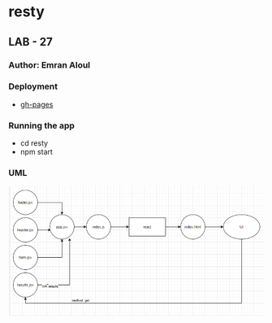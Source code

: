 # resty

## LAB - 27

### Author: Emran Aloul
### Deployment
* [gh-pages](https://emranaloul.github.io/resty)
### Running the app
* cd resty
* npm start

### UML 

![UML](uml.png)